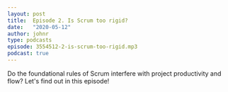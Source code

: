 ```yaml
---
layout: post
title:  Episode 2. Is Scrum too rigid?
date:   "2020-05-12"
author: johnr
type: podcasts
episode: 3554512-2-is-scrum-too-rigid.mp3
podcast: true
---
```


Do the foundational rules of Scrum interfere with project productivity and flow? Let's find out in this episode!
